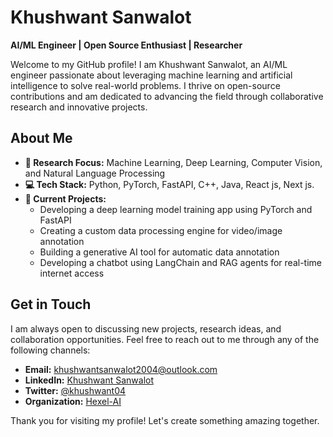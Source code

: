 # Khushwant Sanwalot

**AI/ML Engineer | Open Source Enthusiast | Researcher**

Welcome to my GitHub profile! I am Khushwant Sanwalot, an AI/ML engineer passionate about leveraging machine learning and artificial intelligence to solve real-world problems. I thrive on open-source contributions and am dedicated to advancing the field through collaborative research and innovative projects.

## About Me

- **🔬 Research Focus:** Machine Learning, Deep Learning, Computer Vision, and Natural Language Processing
- **💻 Tech Stack:** Python, PyTorch, FastAPI, C++, Java, React js, Next js.
- **🚀 Current Projects:**
  - Developing a deep learning model training app using PyTorch and FastAPI
  - Creating a custom data processing engine for video/image annotation
  - Building a generative AI tool for automatic data annotation
  - Developing a chatbot using LangChain and RAG agents for real-time internet access
  
## Get in Touch

I am always open to discussing new projects, research ideas, and collaboration opportunities. Feel free to reach out to me through any of the following channels:

- **Email:** khushwantsanwalot2004@outlook.com
- **LinkedIn:** [Khushwant Sanwalot](https://www.linkedin.com/in/khushwant-sanwalot/)
- **Twitter:** [@khushwant04](https://x.com/ksanwalot04?t=vCed7GN0P1aIoKqx_72H2Q&s=09)
- **Organization:** [Hexel-AI](https://github.com/hexel-ai)

Thank you for visiting my profile! Let's create something amazing together.
